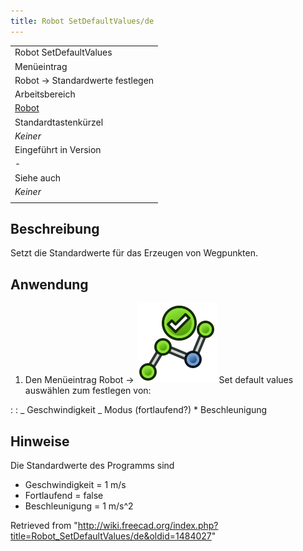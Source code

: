 ```yaml
---
title: Robot SetDefaultValues/de
---
```


|                                                                                                                 |
| --------------------------------------------------------------------------------------------------------------- |
| Robot SetDefaultValues                                                                                          |
| Menüeintrag                                                                                                     |
| Robot → Standardwerte festlegen                                                                                 |
| Arbeitsbereich                                                                                                  |
| [Robot](/index.php?title=Robot_Workbench_/de&action=edit&redlink=1 "Robot Workbench /de (page does not exist)") |
| Standardtastenkürzel                                                                                            |
| _Keiner_                                                                                                        |
| Eingeführt in Version                                                                                           |
| -                                                                                                               |
| Siehe auch                                                                                                      |
| _Keiner_                                                                                                        |
|                                                                                                                 |

## Beschreibung

Setzt die Standardwerte für das Erzeugen von Wegpunkten.

## Anwendung

1. Den Menüeintrag Robot → ![](/src/assets/images/Robot_SetDefaultValues.svg) Set default values auswählen zum festlegen von:

: : _ Geschwindigkeit
_ Modus (fortlaufend?) \* Beschleunigung

## Hinweise

Die Standardwerte des Programms sind

- Geschwindigkeit = 1 m/s
- Fortlaufend = false
- Beschleunigung = 1 m/s^2

Retrieved from "<http://wiki.freecad.org/index.php?title=Robot_SetDefaultValues/de&oldid=1484027>"
